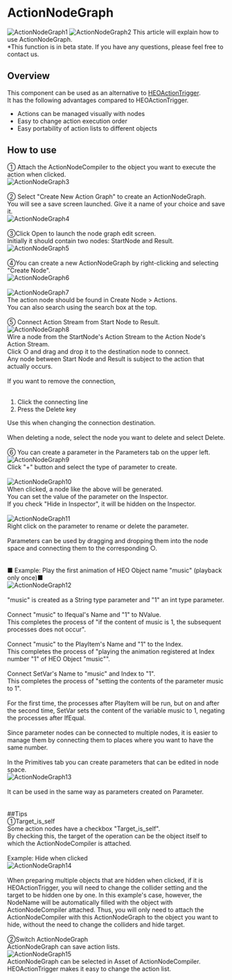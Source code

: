 
# ActionNodeGraph
![ActionNodeGraph1](img/ActionNodeCompiler.png)
![ActionNodeGraph2](img/ActionNodeCompiler2.png)
This article will explain how to use ActionNodeGraph. <br>
*This function is in beta state. If you have any questions, please feel free to contact us.

## Overview

This component can be used as an alternative to [HEOActionTrigger](HEOActionTrigger.md). <br>
It has the following advantages compared to HEOActionTrigger.  

- Actions can be managed visually with nodes
- Easy to change action execution order
- Easy portability of action lists to different objects

## How to use

① Attach the ActionNodeCompiler to the object you want to execute the action when clicked. <br>
![ActionNodeGraph3](img/ActionNodeCompiler3.png)<br>
<br>
② Select "Create New Action Graph" to create an ActionNodeGraph. <br>
You will see a save screen launched. Give it a name of your choice and save it. <br>
![ActionNodeGraph4](img/ActionNodeCompiler4.png)<br>
<br>
③Click Open to launch the node graph edit screen. <br>
Initially it should contain two nodes: StartNode and Result. <br>
![ActionNodeGraph5](img/ActionNodeCompiler5.png)<br>
<br>
④You can create a new ActionNodeGraph by right-clicking and selecting "Create Node". <br>
![ActionNodeGraph6](img/ActionNodeCompiler6.png)<br>
<br>
![ActionNodeGraph7](img/ActionNodeCompiler7.png)<br>
The action node should be found in Create Node > Actions. <br>
You can also search using the search box at the top. <br>
<br>
⑤ Connect Action Stream from Start Node to Result. <br>
![ActionNodeGraph8](img/ActionNodeCompiler8.png)<br>
Wire a node from the StartNode's Action Stream to the Action Node's Action Stream. <br>
Click ○ and drag and drop it to the destination node to connect. <br>
Any node between Start Node and Result is subject to the action that actually occurs. <br>
<br>
If you want to remove the connection, <br>
<br>
1. Click the connecting line<br>
2. Press the Delete key<br>

Use this when changing the connection destination. <br>
<br>
When deleting a node, select the node you want to delete and select Delete. <br>
<br>
⑥ You can create a parameter in the Parameters tab on the upper left. <br>
![ActionNodeGraph9](img/ActionNodeCompiler9.png)<br>
Click "+" button and select the type of parameter to create. <br>
<br>
![ActionNodeGraph10](img/ActionNodeCompiler10.png)<br>
When clicked, a node like the above will be generated. <br>
You can set the value of the parameter on the Inspector. <br>
If you check "Hide in Inspector", it will be hidden on the Inspector. <br>
<br>
![ActionNodeGraph11](img/ActionNodeCompiler11.png)<br>
Right click on the parameter to rename or delete the parameter. <br>
<br>
Parameters can be used by dragging and dropping them into the node space and connecting them to the corresponding ○. <br>
<br>
<br>
■ Example: Play the first animation of HEO Object name "music" (playback only once)■<br>
![ActionNodeGraph12](img/ActionNodeCompiler12.png)<br>
<br>
"music" is created as a String type parameter and "1" an int type parameter. <br>
<br>
Connect "music" to Ifequal's Name and "1" to NValue. <br>
This completes the process of "if the content of music is 1, the subsequent processes does not occur". <br>
<br>
Connect "music" to the PlayItem's Name and "1" to the Index. <br>
This completes the process of "playing the animation registered at Index number "1" of HEO Object "music"". <br>
<br>
Connect SetVar's Name to "music" and Index to "1". <br>
This completes the process of "setting the contents of the parameter music to 1". <br>
<br>
For the first time, the processes after PlayItem will be run, but on and after the second time, SetVar sets the content of the variable music to 1, negating the processes after IfEqual. <br>
<br>
Since parameter nodes can be connected to multiple nodes, it is easier to manage them by connecting them to places where you want to have the same number. <br>
<br>
In the Primitives tab you can create parameters that can be edited in node space. <br>
![ActionNodeGraph13](img/ActionNodeCompiler13.png)<br>
<br>
It can be used in the same way as parameters created on Parameter. <br>
<br>
<br>
##Tips
<br>
①Target_is_self<br>
Some action nodes have a checkbox "Target_is_self". <br>
By checking this, the target of the operation can be the object itself to which the ActionNodeCompiler is attached. <br>
<br>
Example: Hide when clicked<br>
![ActionNodeGraph14](img/ActionNodeCompiler14.png)<br>
<br>
When preparing multiple objects that are hidden when clicked, if it is HEOActionTrigger, you will need to change the collider setting and the target to be hidden one by one. In this example's case, however, the NodeName will be automatically filled with the object with ActionNodeCompiler attached. Thus, you will only need to attach the ActionNodeCompiler with this ActionNodeGraph to the object you want to hide, without the need to change the colliders and hide target. <br>
<br>
②Switch ActionNodeGraph<br>
ActionNodeGraph can save action lists. <br>
![ActionNodeGraph15](img/ActionNodeCompiler15.png)<br>
ActionNodeGraph can be selected in Asset of ActionNodeCompiler. <br>
HEOActionTrigger makes it easy to change the action list. <br>